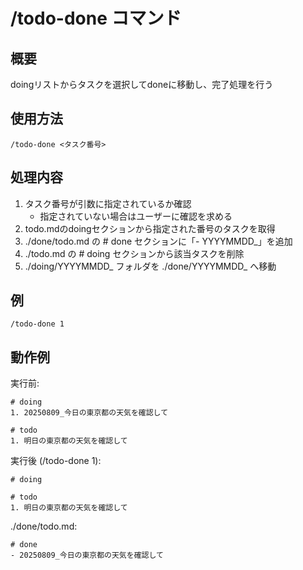 # /todo-done コマンド

## 概要
doingリストからタスクを選択してdoneに移動し、完了処理を行う

## 使用方法
```
/todo-done <タスク番号>
```

## 処理内容
1. タスク番号が引数に指定されているか確認
   - 指定されていない場合はユーザーに確認を求める
2. todo.mdのdoingセクションから指定された番号のタスクを取得
3. ./done/todo.md の # done セクションに「- YYYYMMDD_<todo>」を追加
4. ./todo.md の # doing セクションから該当タスクを削除
5. ./doing/YYYYMMDD_<todo> フォルダを ./done/YYYYMMDD_<todo> へ移動

## 例
```
/todo-done 1
```

## 動作例
実行前:
```
# doing
1. 20250809_今日の東京都の天気を確認して

# todo
1. 明日の東京都の天気を確認して
```

実行後 (/todo-done 1):
```
# doing

# todo
1. 明日の東京都の天気を確認して
```

./done/todo.md:
```
# done
- 20250809_今日の東京都の天気を確認して
```
